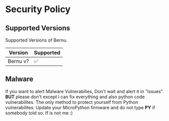 # Security Policy

## Supported Versions


Supported Versions of Bernu.

| Version | Supported          |
| ------- | ------------------ |
| Bernu v? | :white_check_mark: |

## Malware
If you want to alert Malware Vulnerabilies, Don't wait
and alert it in "Issues". **BUT** please don't except i can fix
everything and also python code vulnerabilites. The only method to protect yourself from
Python vulnerabilites: Update your MicroPython firmware and do not type **PY** if somebody told so. 
If is not me :)
